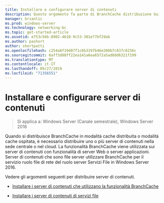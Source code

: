 ```yaml
---
title: Installare e configurare server di contenuti
description: Questo argomento fa parte di BranchCache distribuzione Guide per Windows Server 2016, che illustra come distribuire BranchCache in modalità cache distribuita e ospitato per ottimizzare l'utilizzo della larghezza di banda WAN nelle succursali
manager: brianlic
ms.prod: windows-server
ms.technology: networking-bc
ms.topic: get-started-article
ms.assetid: e753c56b-8902-4610-9c53-381e77bf29ab
ms.author: pashort
author: shortpatti
ms.openlocfilehash: c254a6f19d07f1c6b3197b46e208b7c837c8236c
ms.sourcegitcommit: 6aff3d88ff22ea141a6ea6572a5ad8dd6321f199
ms.translationtype: MT
ms.contentlocale: it-IT
ms.lasthandoff: 09/27/2019
ms.locfileid: "71356551"
---
```

# <a name="install-and-configure-content-servers"></a>Installare e configurare server di contenuti

>Si applica a: Windows Server (Canale semestrale), Windows Server 2016

Quando si distribuisce BranchCache in modalità cache distribuita o modalità cache ospitata, è necessario distribuire uno o più server di contenuti nella sede centrale o nel cloud. La funzionalità BranchCache viene utilizzata sui server di contenuti con funzionalità di server Web o server applicazioni. Server di contenuti che sono file server utilizzare BranchCache per il servizio ruolo file di rete del ruolo server Servizi File in Windows Server 2016.  
  
Vedere gli argomenti seguenti per distribuire server di contenuti.  
  
-   [Installare i server di contenuti che utilizzano la funzionalità BranchCache](../../branchcache/deploy/Install-Content-Servers-that-Use-the-BranchCache-Feature.md)  
  
-   [Installare i server di contenuti di servizi file](../../branchcache/deploy/Install-File-Services-Content-Servers.md)  
  


